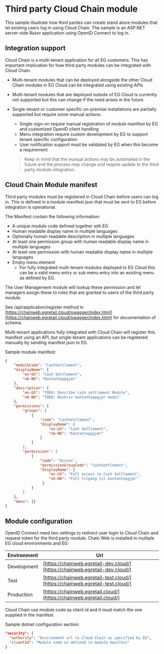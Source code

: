 # Third party Cloud Chain module

This sample illustrate how third parties can create stand alone modules that let existing users log in using Cloud Chain. The sample is an ASP.NET server-side Razor application using OpenID Connect to log in.

## Integration support

Cloud Chain is a multi-tenant application for all EG customers. This has important implication for how third party modules can be integrated with Cloud Chain.

- Multi-tenant modules that can be deployed alongside the other Cloud Chain modules in EG Cloud can be integrated using existing APIs
- Multi-tenant modules that are deployed outside of EG Cloud is currently not supported but this can change if the need arises in the future  
- Single-tenant or customer specific on-premise installations are partially supported but require some manual actions:
  - Single-sign-on require manual registration of module manifest by EG and customized OpenID client handling  
  - Menu integration require custom development by EG to support tenant specific configuration
  - User notification support must be validated by EG when this become a requirement

  > Keep in mind that the manual actions may be automated in the future and the process may change and require update to the third party module integration.


## Cloud Chain Module manifest

Third party modules must be registered in Cloud Chain before users can log in. This is defined in a module manifest json that must be sent to EG before integration is operational.

The Manifest contain the following information:
- A unique module code defined together wth EG
- Human readable display name in multiple languages
- Optionally human readable description in multiple languages
- At least one permission group with human readable display name in multiple languages
- At least one permission with human readable display name in multiple languages
- Empty menu element
  - For fully integrated multi-tenant modules deployed to EG Cloud this can be a valid menu entry or sub menu entry into an existing menu as defined by EG.

The User Management module will lookup these permission and let managers assign these to roles that are granted to users of the third party module.

See /api/application/register method in [https://chainweb.egretail.cloud/swagger/index.html](https://chainweb.egretail.cloud/swagger/index.html) for documentation of schema. 

Multi-tenant applications fully integrated with Cloud Chain will register this manifest using an API, but single-tenant applications can be registered manually by sending manifest json to EG.

Sample module manifest:
``` json 
{
    "moduleCode": "CashSettlement",
    "displayName": {
        "en-US": "Cash Settlement",
        "nb-NO": "Kontantoppgjør"
    },
    "description": {
        "en-US": "TODO: Describe cash settlement Module",
        "nb-NO": "TODO: Beskriv kontantoppgjør modul"
    },
    "permissions": {
        "groups": [
            {
                "code": "CashSettlement",    
                "displayName": {
                    "en-US": "Cash Settlement",
                    "nb-NO": "Kontantoppgjør"
                }
            }
        ],
        "permissions": [
            { 
                "code": "Access",
                "permissionGroupCode": "CashSettlement",
                "displayName": {
                    "en-US": "Full access to Cash Settlement",
                    "nb-NO": "Full tilgang til kontantopgjør"
                 }
            }
        ]
    },
    "menu": {}
}
```

## Module configuration

OpenID Connect need two settings to redirect user login to Cloud Chain and request token for the third party module. Chain Web is installed in multiple EG cloud environments and EG:

| Environment | Url                                                                             |
|-------------|---------------------------------------------------------------------------------|
| Development | [https://chainweb.egretail-dev.cloud/](https://chainweb.egretail-dev.cloud/)    |
| Test        | [https://chainweb.egretail-test.cloud/](https://chainweb.egretail-test.cloud/)  |
| Production  | [https://chainweb.egretail.cloud/](https://chainweb.egretail.cloud/)            |

Cloud Chain use module code as client id and it must match the one supplied in the manifest. 

Sample dotnet configuration section:
``` json
"security": {
  "authority": "Environment url to Cloud Chain as specified by EG",
  "clientId": "Module code as defined in module manifest"
}
```
